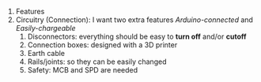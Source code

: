 1. Features
2. Circuitry (Connection): I want two extra features *Arduino-connected* and *Easily-chargeable*
	1. Disconnectors: everything should be easy to **turn off** and/or **cutoff**
	2. Connection boxes: designed with a 3D printer
	3. Earth cable
	4. Rails/joints: so they can be easily changed
	5. Safety: MCB and SPD are needed